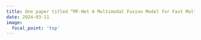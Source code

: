 ```yaml
---
title: One paper titled “MF-Net A Multimodal Fusion Model for Fast Multi-object Tracking” was accepted by IEEE TVT 2024.
date: 2024-03-11
image:
  focal_point: 'top'
---
```


<!-- aaaaaaa -->